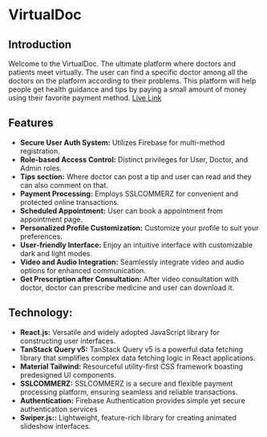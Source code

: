 # VirtualDoc
## Introduction

Welcome to the VirtualDoc. The ultimate platform where doctors and patients meet virtually. The user can find a specific doctor among all the doctors on the platform according to their problems. This platform will help people get health guidance and tips by paying a small amount of money using their favorite payment method.
[Live Link](https://virtual-doc-site.web.app)

## Features

- **Secure User Auth System:** Utilizes Firebase for multi-method registration.
- **Role-based Access Control:** Distinct privileges for User, Doctor, and Admin roles.
- **Tips section:** Where doctor can post a tip and user can read and they can also comment on that.
- **Payment Processing:** Employs SSLCOMMERZ for convenient and protected online transactions.
- **Scheduled Appointment:** User can book a appointment from appointment page.
- **Personalized Profile Customization:** Customize your profile to suit your preferences.
- **User-friendly Interface:** Enjoy an intuitive interface with customizable dark and light modes.
- **Video and Audio Integration:** Seamlessly integrate video and audio options for enhanced communication. 
- **Get Prescription after Consultation:** After video consultation with doctor, doctor can prescribe medicine and user can download it.

## Technology:

- **React.js:**  Versatile and widely adopted JavaScript library for constructing user interfaces.
- **TanStack Query v5:** TanStack Query v5 is a powerful data fetching library that simplifies complex data fetching logic in React applications.
- **Material Tailwind:** Resourceful utility-first CSS framework boasting predesigned UI components.
- **SSLCOMMERZ:** SSLCOMMERZ is a secure and flexible payment processing platform, ensuring seamless and reliable transactions.
- **Authentication:** Firebase Authentication provides simple yet secure authentication services
- **Swiper.js::** Lightweight, feature-rich library for creating animated slideshow interfaces.